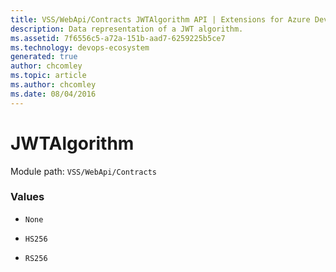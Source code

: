 ```yaml
---
title: VSS/WebApi/Contracts JWTAlgorithm API | Extensions for Azure DevOps Services
description: Data representation of a JWT algorithm.
ms.assetid: 7f6556c5-a72a-151b-aad7-6259225b5ce7
ms.technology: devops-ecosystem
generated: true
author: chcomley
ms.topic: article
ms.author: chcomley
ms.date: 08/04/2016
---
```


# JWTAlgorithm

Module path: `VSS/WebApi/Contracts`

### Values

- `None`

- `HS256`

- `RS256`
